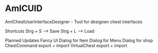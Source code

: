 # AmICUID
AmIChestUserInterfaceDesigner - Tool for designen chest interfaces

Shortcuts
Strg + S --> Save
Strg + L --> Load

Planned Updates
Fancy UI
Dialog for Item
Dialog for Menu
Dialog for shop
ChestCommand export + import
VirtualChest export + import 

